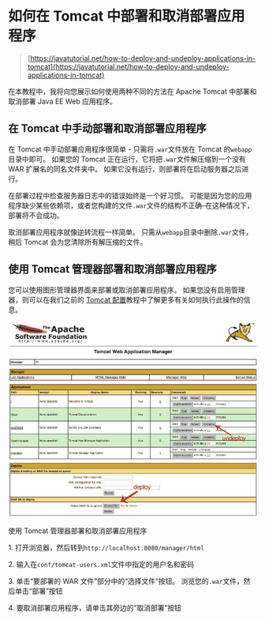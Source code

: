 # 如何在 Tomcat 中部署和取消部署应用程序

> [https://javatutorial.net/how-to-deploy-and-undeploy-applications-in-tomcat](https://javatutorial.net/how-to-deploy-and-undeploy-applications-in-tomcat)

在本教程中，我将向您展示如何使用两种不同的方法在 Apache Tomcat 中部署和取消部署 Java EE Web 应用程序。

## 在 Tomcat 中手动部署和取消部署应用程序

在 Tomcat 中手动部署应用程序很简单 - 只需将`.war`文件放在 Tomcat 的`webapp`目录中即可。 如果您的 Tomcat 正在运行，它将把`.war`文件解压缩到一个没有 WAR 扩展名的同名文件夹中。 如果它没有运行，则部署将在启动服务器之后进行。

在部署过程中检查服务器日志中的错误始终是一个好习惯。 可能是因为您的应用程序缺少某些依赖项，或者您构建的文件`.war`文件的结构不正确–在这种情况下，部署将不会成功。

取消部署应用程序就像逆转流程一样简单。 只需从`webapp`目录中删除`.war`文件，稍后 Tomcat 会为您清除所有解压缩的文件。

## 使用 Tomcat 管理器部署和取消部署应用程序

您可以使用图形管理器界面来部署或取消部署应用程序。 如果您没有启用管理器，则可以在我们之前的 [Tomcat 配置](https://javatutorial.net/how-to-install-and-configure-tomcat-8)教程中了解更多有关如何执行此操作的信息。

![Deploy and undeploy applications using Tomcat manager](img/8d576db94693b4a86780229afdbb51a1.jpg)

使用 Tomcat 管理器部署和取消部署应用程序

1\. 打开浏览器，然后转到`http://localhost:8080/manager/html`

2\. 输入在`conf/tomcat-users.xml`文件中指定的用户名和密码

3\. 单击“要部署的 WAR 文件”部分中的“选择文件”按钮。 浏览您的`.war`文件，然后单击“部署”按钮

4\. 要取消部署应用程序，请单击其旁边的“取消部署”按钮